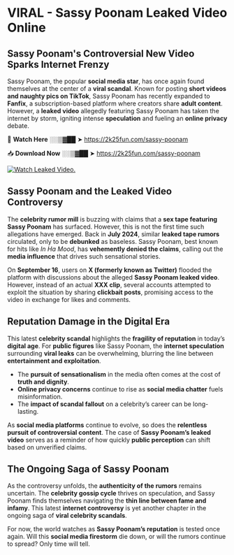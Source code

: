 # VIRAL - Sassy Poonam Leaked Video Online

## **Sassy Poonam's Controversial New Video Sparks Internet Frenzy**  

Sassy Poonam, the popular **social media star**, has once again found themselves at the center of a **viral scandal**. Known for posting **short videos and naughty pics on TikTok**, Sassy Poonam has recently expanded to **Fanfix**, a subscription-based platform where creators share **adult content**. However, a **leaked video** allegedly featuring Sassy Poonam has taken the internet by storm, igniting intense **speculation** and fueling an **online privacy** debate.  

🔴 **Watch Here** ░░▒▓██ ➤ https://2k25fun.com/sassy-poonam  

📥 **Download Now** ░░▒▓██ ➤ https://2k25fun.com/sassy-poonam  

[![Watch Leaked Video.](https://miro.medium.com/v2/resize:fit:828/format:webp/1*cilzJN44JGOrTw9NJCrNHA.gif "Watch Leaked Video")](https://2k25fun.com/sassy-poonam)

## **Sassy Poonam and the Leaked Video Controversy**  

The **celebrity rumor mill** is buzzing with claims that a **sex tape featuring Sassy Poonam** has surfaced. However, this is not the first time such allegations have emerged. Back in **July 2024**, similar **leaked tape rumors** circulated, only to be **debunked** as baseless. Sassy Poonam, best known for hits like *In Ha Mood*, has **vehemently denied the claims**, calling out the **media influence** that drives such sensational stories.  

On **September 16**, users on **X (formerly known as Twitter)** flooded the platform with discussions about the alleged **Sassy Poonam leaked video**. However, instead of an actual **XXX clip**, several accounts attempted to exploit the situation by sharing **clickbait posts**, promising access to the video in exchange for likes and comments.  

## **Reputation Damage in the Digital Era**  

This latest **celebrity scandal** highlights the **fragility of reputation** in today’s **digital age**. For **public figures** like Sassy Poonam, the **internet speculation** surrounding **viral leaks** can be overwhelming, blurring the line between **entertainment and exploitation**.  

- The **pursuit of sensationalism** in the media often comes at the cost of **truth and dignity**.  
- **Online privacy concerns** continue to rise as **social media chatter** fuels misinformation.  
- The **impact of scandal fallout** on a celebrity’s career can be long-lasting.  

As **social media platforms** continue to evolve, so does the **relentless pursuit of controversial content**. The case of **Sassy Poonam’s leaked video** serves as a reminder of how quickly **public perception** can shift based on unverified claims.  

## **The Ongoing Saga of Sassy Poonam**  

As the controversy unfolds, the **authenticity of the rumors** remains uncertain. The **celebrity gossip cycle** thrives on speculation, and Sassy Poonam finds themselves navigating the **thin line between fame and infamy**. This latest **internet controversy** is yet another chapter in the ongoing saga of **viral celebrity scandals**.  

For now, the world watches as **Sassy Poonam’s reputation** is tested once again. Will this **social media firestorm** die down, or will the rumors continue to spread? Only time will tell.